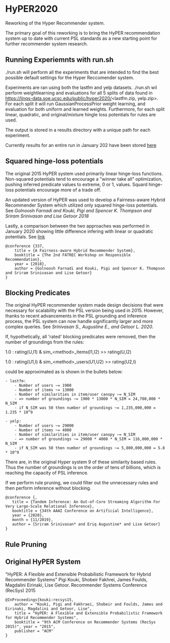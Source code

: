 # HyPER2020

 Reworking of the Hyper Recommender system.
 
 The primary goal of this reworking is to bring the HyPER recommendation system up to date with current PSL standards as a new starting point for further recommender system research.
 
 ## Running Experiemnts with run.sh
 ./run.sh will perform all the experiments that are intended to find the best possible default settings for the Hyper Reccomender system.
 
 Experiments are ran using both the lastfm and yelp datasets.
 ./run.sh wil perform weightlearning and evaluations for all 5 splits of data found in https://linqs-data.soe.ucsc.edu/public/hyper2020/<lastfm.zip, yelp.zip>.
 For each split it will run GaussianProcessPrior weight learning, and evaluation for both uniform and learned weights.
 Furthermore, for each split linear, quadratic, and original/mixture hingle loss potentials for rules are used.
 
 The output is stored in a results directory with a unique path for each experiment.
 
 Currently results for an entire run in January 202 have been stored [here](https://docs.google.com/spreadsheets/d/1-n_3-3ZeKUQZpC87DnU-oHFe5Vw_20EBBo12uTWHNPk/edit#gid=0)
 
 ## Squared hinge-loss potentials
 The original 2015 HyPER system used primarily linear hinge-loss functions. 
 Non-squared potentials tend to encourage a "winner take all" optimization, pushing inferred predicate values to extreme, 0 or 1, values.
 Squard hinge-loss potentials encourage more of a trade off.
 
 An updated version of HyPER was used to develop a Fairness-aware Hybrid Recommender System which utilized only squared hinge-loss potentials.
 See *Golnoosh Farnadi and Kouki, Pigi and Spencer K. Thompson and Sriram Srinivasan and Lise Getoor 2018*
 
 Lastly, a comparison between the two approaches was performed in January 2020 showing little difference infering with linear or quadratic potentials.
 See [link](https://docs.google.com/spreadsheets/d/1-n_3-3ZeKUQZpC87DnU-oHFe5Vw_20EBBo12uTWHNPk/edit#gid=0)


```
@conference {337,
    title = {A Fairness-aware Hybrid Recommender System},
    booktitle = {The 2nd FATREC Workshop on Responsible Recommendation},
    year = {2018},
    author = {Golnoosh Farnadi and Kouki, Pigi and Spencer K. Thompson and Sriram Srinivasan and Lise Getoor}
}
```

## Blocking Predicates

 The original HyPER recommender system made design decisions that were necessary for scalability with the PSL version being used in 2015. 
 However, thanks to recent advancements in the PSL grounding and inference process, the PSL system can now handle significantly larger and more complex queries.
 See *Srinivasan S., Augustine E., and Getoor L. 2020*.
 
 If, hypothetically, all 'rated' blocking predicates were removed, then the number of groundings from the rules:
 
 1.0 : rating(U,I1) & sim_\<method\>_items(I1,I2) >> rating(U,I2)
 
 1.0 : rating(U1,I) & sim_\<method\>_users(U1,U2) >> rating(U2,I)
 
 could be approximated as is shown in the bullets below:
 
    - lastfm: 
        - Number of users ~= 1900
        - Number of items ~= 13000
        - Number of similarities in item/user canopy ~= N_SIM 
        - => number of groundings ~= 1900 * 13000 * N_SIM = 24,700,000 * N_SIM
        - if N_SIM was 50 then number of groundings ~= 1,235,000,000 = 1.235 * 10^9
    
    - yelp: 
        - Number of users ~= 29000
        - Number of items ~= 4000
        - Number of similarities in item/user canopy ~= N_SIM 
        - => number of groundings ~= 29000 * 4000 * N_SIM = 116,000,000 * N_SIM
        - if N_SIM was 50 then number of groundings ~= 5,800,000,000 = 5.8 * 10^9
        
  There are, in the original Hyper system 9 of these similarity based rules. Thus the number of groundings is on the order of tens of billions, which is reaching the capacity of PSL inference.
  
  If we perform rule pruning, we could filter out the unnecessary rules and then perform inference without blocking.  
 
  ```
 @conference {,
     title = {Tandem Inference: An Out-of-Core Streaming Algorithm For Very Large-Scale Relational Inference},
     booktitle = {34th AAAI Conference on Artificial Intelligence},
     year = {2020},
     month = {11/2019},
     author = {Sriram Srinivasan* and Eriq Augustine* and Lise Getoor}
 }
 ```

## Rule Pruning


 
 ## Original HyPER System

 "HyPER: A Flexible and Extensible Probabilistic Framework for Hybrid Recommender Systems" Pigi Kouki, Shobeir Fakhrei, James Foulds, Magdalini Eirinaki, Lise Getoor. Recommender Systems Conference (RecSys) 2015

 ```
 @InProceedings{kouki:recsys15,
     author = "Kouki, Pigi and Fakhraei, Shobeir and Foulds, James and Eirinaki, Magdalini and Getoor, Lise",
     title = "HyPER: A Flexible and Extensible Probabilistic Framework for Hybrid Recommender Systems",
     booktitle = "9th ACM Conference on Recommender Systems (RecSys 2015)", year = "2015",
     publisher = "ACM"
 }
 ```
 
 
